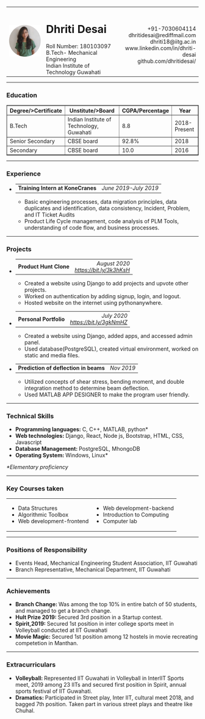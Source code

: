 <!DOCTYPE html>
<html lang="en" dir="ltr">
  <head>
    <meta charset="utf-8">
    <title>Dhriti Desai</title>
  </head>
  <body>
    <table style="width:100%">
      <tr>
        <td>
          <img src="circle-cropped.png" alt="Dhriti Desai" width="160
          ">
        </td>
        <td>
          <h1>Dhriti Desai</h1>
          Roll Number:
          180103097
          <br>
          B.Tech- Mechanical Engineering
          <br>
          Indian Institute of Technology Guwahati
        </td>
        <td style="text-align:right">
          <br>
          +91-7030604114
          <br>
          dhritidesai@rediffmail.com
          <br>
          dhriti18@iitg.ac.in
          <br>
          www.linkedin.com/in/dhriti-desai
          <br>
          github.com/dhritidesai/
        </td>
      </tr>
    </table>
    <hr size="3" noshade>
    <h3>Education</h3>
    <table border="1" style="width:100%">
      <head>
        <tr>
          <th>Degree/>Certificate</th>
          <th>Unstitute/>Board</th>
          <th>CGPA/Percentage</th>
          <th>Year</th>
        </tr>
      </head>
      <body>
        <tr>
          <td>B.Tech</td>
          <td>Indian Institute of Technology, Guwahati</td>
          <td>8.8</td>
          <td>2018-Present</td>
        </tr>
        <tr>
          <td>Senior Secondary</td>
          <td>CBSE board</td>
          <td>92.8%</td>
          <td>2018</td>
        </tr>
        <tr>
          <td>Secondary</td>
          <td>CBSE board</td>
          <td>10.0</td>
          <td>2016</td>
        </tr>
      </body>
    </table>
    <hr size="3" noshade>
    <h3>Experience</h3>
    <ul>
      <li>
        <table style="width:100%">
          <tr>
            <td><strong>Training Intern at KoneCranes</strong></td>
            <td style="text-align:right"><em>June 2019-July 2019</em></td>
          </tr>
        </table>
        <ul>
          <li>Basic engineering processes, data migration principles, data duplicates and identification, data
           consistency, Incident, Problem, and IT Ticket Audits</li>
          <li>Product Life Cycle management, code analysis of PLM Tools, understanding of code flow, and
           business processes.</li>
        </ul>
      </li>
    </ul>
    <hr size="3" noshade>
    <h3>Projects</h3>
    <ul>
      <li>
        <table style="width:100%">
          <tr>
            <td><strong>Product Hunt Clone</strong></td>
            <td style="text-align:right"><em>August 2020
            <br>
            <a href="https://bit.ly/3k3hKsH">https://bit.ly/3k3hKsH</a></em></td>
          </tr>
        </table>
        <ul>
          <li>Created a website using Django to add projects and upvote other projects.</li>
          <li>Worked on authentication by adding signup, login, and logout.
          </li>
          <li>
            Hosted website on the internet using pythonanywhere.
          </li>
        </ul>
      </li>
      <li>
        <table style="width:100%">
          <tr>
            <td><strong>Personal Portfolio</strong></td>
            <td style="text-align:right"><em>July 2020
            <br>
            <a href="https://bit.ly/3gkNmHZ">https://bit.ly/3gkNmHZ</a></em></td>
          </tr>
        </table>
        <ul>
          <li>Created a website using Django, added apps, and accessed admin panel.</li>
          <li>Used database(PostgreSQL), created virtual environment, worked on static and media files.
          </li>
        </ul>
      </li>
      <li>
        <table style="width:100%">
          <tr>
            <td><strong>Prediction of deflection in beams</strong></td>
            <td style="text-align:right"><em>Nov 2019</em></td>
          </tr>
        </table>
        <ul>
          <li>Utilized concepts of shear stress, bending moment, and double integration method to
determine beam deflection.</li>
          <li>Used MATLAB APP DESIGNER to make the program user friendly.
          </li>
        </ul>
      </li>
    </ul>
    <hr size="3" noshade>
    <h3>Technical Skills</h3>
    <ul>
      <li><strong>Programming languages: </strong>
      C, C++, MATLAB, python*</li>
      <li><strong>Web technologies: </strong>
      Django, React, Node js, Bootstrap, HTML, CSS, Javascript</li>
      <li><strong>Database Management: </strong>
      PostgreSQL, MhongoDB</li>
      <li>
        <strong>Operating System: </strong>
      Windows, Linux*</li>
    </ul>
    <em>*Elementary proficiency</em>
    <hr size="3" noshade>
    <h3>Key Courses taken</h3>
    <table>
      <tr>
        <td>
          <ul>
            <li>Data Structures</li>
            <li>Algorithmic Toolbox</li>
            <li>Web development-frontend</li>
          </ul>
        </td>
        <td>
          <ul>
            <li>Web development-backend</li>
            <li>Introduction to Computing</li>
            <li>Computer lab</li>
          </ul>
        </td>
      </tr>
    </table>
    <hr size="3" noshade>
    <h3>Positions of Responsibility</h3>
    <ul>
      <li>Events Head, Mechanical Engineering Student Association, IIT Guwahati</li>
      <li>Branch Representative, Mechanical Department, IIT Guwahati</li>
    </ul>
    <hr size="3" noshade>
    <h3>Achievements</h3>
    <ul>
      <li><strong>Branch Change: </strong>
        Was among the top 10% in entire batch of 50 students, and managed to get a branch
  change.</li>
  <li><strong>Hult Prize 2019: </strong>
  Secured 3rd position in a Startup contest.</li>
  <li><strong>Spirit,2019: </strong>
  Secured 1st position in inter college sports meet in Volleyball conducted at IIT Guwahati</li>
  <li><strong>Movie Magic: </strong>
  Secured 1st position among 12 hostels in movie recreating competetion in Manthan.</li>
    </ul>
    <hr size="3" noshade>
    <h3>Extracurriculars</h3>
    <ul>
      <li><strong>Volleyball: </strong>
        Represented IIT Guwahati in Volleyball in InterIIT Sports meet, 2019 among 23 IITs and
  secured first position in Spirit, annual sports festival of IIT Guwahati.</li>
  <li><strong>Dramatics: </strong>
    Participated in Street play, Inter IIT, cultural meet 2018, and bagged 7th position. Taken
  part in various street plays and theatre like Chuhal.</li>
    </ul>
  </body>
</html>
